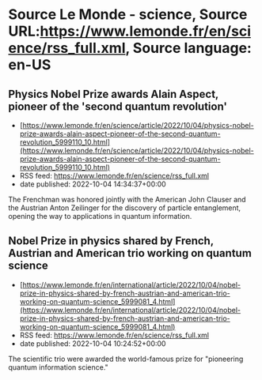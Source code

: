 # Source Le Monde - science, Source URL:https://www.lemonde.fr/en/science/rss_full.xml, Source language: en-US

## Physics Nobel Prize awards Alain Aspect, pioneer of the 'second quantum revolution'
 - [https://www.lemonde.fr/en/science/article/2022/10/04/physics-nobel-prize-awards-alain-aspect-pioneer-of-the-second-quantum-revolution_5999110_10.html](https://www.lemonde.fr/en/science/article/2022/10/04/physics-nobel-prize-awards-alain-aspect-pioneer-of-the-second-quantum-revolution_5999110_10.html)
 - RSS feed: https://www.lemonde.fr/en/science/rss_full.xml
 - date published: 2022-10-04 14:34:37+00:00

The Frenchman was honored jointly with the American John Clauser and the Austrian Anton Zeilinger for the discovery of particle entanglement, opening the way to applications in quantum information.

## Nobel Prize in physics shared by French, Austrian and American trio working on quantum science
 - [https://www.lemonde.fr/en/international/article/2022/10/04/nobel-prize-in-physics-shared-by-french-austrian-and-american-trio-working-on-quantum-science_5999081_4.html](https://www.lemonde.fr/en/international/article/2022/10/04/nobel-prize-in-physics-shared-by-french-austrian-and-american-trio-working-on-quantum-science_5999081_4.html)
 - RSS feed: https://www.lemonde.fr/en/science/rss_full.xml
 - date published: 2022-10-04 10:24:52+00:00

The scientific trio were awarded the world-famous prize for "pioneering quantum information science."
